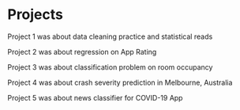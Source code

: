 # Projects

Project 1 was about data cleaning practice and statistical reads

Project 2 was about regression on App Rating

Project 3 was about classification problem on room occupancy

Project 4 was about crash severity prediction in Melbourne, Australia

Project 5 was about news classifier for COVID-19 App
